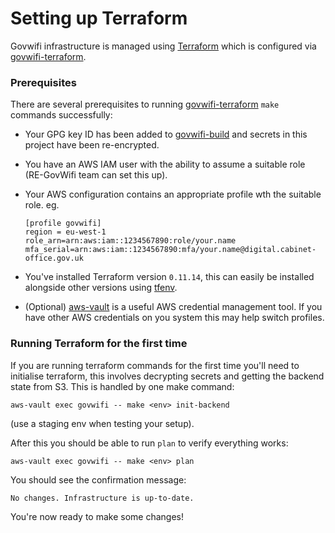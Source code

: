 # Setting up Terraform

Govwifi infrastructure is managed using [Terraform](https://www.terraform.io/) which is configured via [govwifi-terraform](https://github.com/alphagov/govwifi-terraform).

### Prerequisites

There are several prerequisites to running [govwifi-terraform](https://github.com/alphagov/govwifi-terraform) `make` commands successfully:

- Your GPG key ID has been added to [govwifi-build](https://github.com/alphagov/govwifi-build/blob/master/passwords/.gpg-id) and secrets in this project have been re-encrypted.
- You have an AWS IAM user with the ability to assume a suitable role (RE-GovWifi team can set this up).
- Your AWS configuration contains an appropriate profile wth the suitable role.
  eg.

  ```
  [profile govwifi]
  region = eu-west-1
  role_arn=arn:aws:iam::1234567890:role/your.name
  mfa_serial=arn:aws:iam::1234567890:mfa/your.name@digital.cabinet-office.gov.uk
  ```

- You've installed Terraform version `0.11.14`, this can easily be installed alongside other versions using [tfenv](https://github.com/tfutils/tfenv).
- (Optional) [aws-vault](https://github.com/99designs/aws-vault) is a useful AWS credential management tool. If you have other AWS credentials on you system this may help switch profiles.


### Running Terraform for the first time

If you are running terraform commands for the first time you'll need to initialise terraform, this involves decrypting secrets and getting the backend state from S3. This is handled by one make command:

```
aws-vault exec govwifi -- make <env> init-backend
```
(use a staging env when testing your setup).

After this you should be able to run `plan` to verify everything works:

```
aws-vault exec govwifi -- make <env> plan
```

You should see the confirmation message:

```
No changes. Infrastructure is up-to-date.
```

You're now ready to make some changes!
